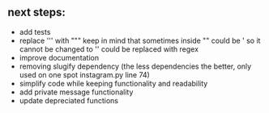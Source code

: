 ## next steps:

- add tests
- replace ''' with """ keep in mind that sometimes inside "" could be ' so it cannot be changed to '' could be replaced with regex
- improve documentation
- removing slugify dependency (the less dependencies the better, only used on one spot instagram.py line 74)
- simplify code while keeping functionality and readability
- add private message functionality
- update depreciated functions
